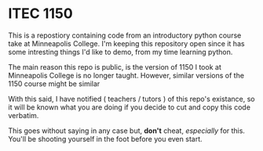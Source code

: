 <h1> ITEC 1150 </h1>

<body> This is a repostiory containing code from an introductory python course take at Minneapolis College. I'm keeping this repository open since it has some intresting things I'd like to demo, from my time learning python.</body>

The main reason this repo is public, is the version of 1150 I took at Minneapolis College is no longer taught. However, similar versions of the 1150 course might be similar

With this said, I have notified ( teachers / tutors ) of this repo's existance, so it will be known what you are doing if you decide to cut and copy this code verbatim.

This goes without saying in any case but, **don't** cheat, *especially* for this. You'll be shooting yourself in the foot before you even start.
